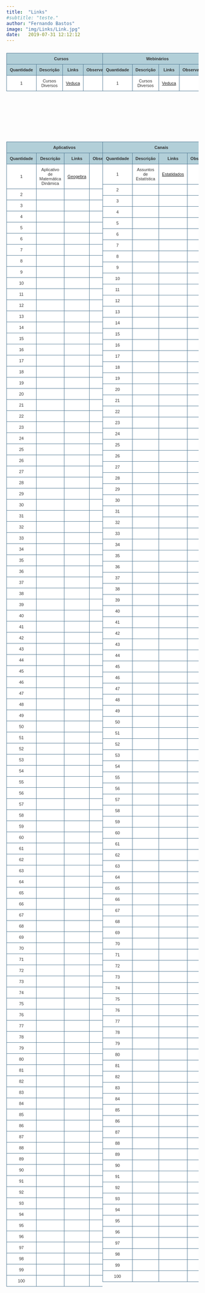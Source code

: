 ```yaml
---
title:  "Links"
#subtitle: "teste."
author: "Fernando Bastos"
image: "img/Links/Link.jpg"
date:   2019-07-31 12:12:12
---
```



<style type="text/css">																									
table.table-style-two {																									
font-family: verdana, arial, sans-serif;																									
font-size: 11px;																									
color: #333333;																									
border-width: 1px;																									
border-color: #3A3A3A;																									
border-collapse: collapse;																									
}																									
table.table-style-two th {																									
border-width: 1px;																									
padding: 8px;																									
border-style: solid;																									
border-color: #517994;																									
background-color: #B2CFD8;																									
}																									
																									
table.table-style-two tr:hover td {																									
background-color: #DFEBF1;																									
}																									
																									
table.table-style-two td {																									
border-width: 1px;																									
padding: 8px;																									
border-style: solid;																									
border-color: #517994;																									
background-color: #ffffff;																									
}

.floatLeft { width: 50%; float: left; }
.floatRight {width: 50%; float: right; }
.container { overflow: hidden; }
</style>
<!--Tabelas de Cursos e Webinarios-->
<div class="container">
<div class="floatLeft">
<!-- Table goes in the document BODY -->
<!-- Tabela 1 (Cursos) -->
<!--Substituir A partir daqui-->
<table class="table-style-two">																									
<thead>																									
<tr>	<th colspan="4">	<center>	Cursos	</center>	</th>	</tr>																			
<tr>	<th>	<center>	Quantidade	</center>	</th>	<th>	<center>	Descrição	</center>	</th>	<th>	<center>		Links				</center>	</th>	<th>	<center>	Observações	</center>	</th>	</tr>
</thead>																									
<tbody>																									
<tr>	<td>	<center>	1	</center>	</th>	<td>	<center>	Cursos Diversos	</center>	</th>	<td>	<center>	<a href="	http://veduca.org/	" target="_blank">	Veduca	</a>	</center>	</th>	<td>	<center>		</center>	</th>	</tr>
</tbody>																									
</table>
<!--Substituir ate a linha anterior-->
</div>

<div class="floatRight">
<tr><!-- Table goes in the document BODY -->																									<!-- Tabela 2 (Webinários) -->
<!--Substituir A partir daqui-->
<table class="table-style-two">																									
<thead>																									
<tr>	<th colspan="4">	<center>	Webinários	</center>	</th>	</tr>																			
<tr>	<th>	<center>	Quantidade	</center>	</th>	<th>	<center>	Descrição	</center>	</th>	<th>	<center>		Links				</center>	</th>	<th>	<center>	Observações	</center>	</th>	</tr>
</thead>																									
<tbody>																									
<tr>	<td>	<center>	1	</center>	</th>	<td>	<center>	Cursos Diversos	</center>	</th>	<td>	<center>	<a href="	http://veduca.org/	" target="_blank">	Veduca	</a>	</center>	</th>	<td>	<center>		</center>	</th>	</tr>
</tbody>																									
</table>
<!--Substituir ate a linha anterior-->
</div>
</div>																																																								
																				
																		


<br></br>

<br></br>








<!--Tabelas de Aplicativos e Canais-->
<div class="container">
<div class="floatLeft">
<!-- Table goes in the document BODY -->
<!-- Tabela 1 (Aplicativos) -->
<!--Substituir A partir daqui-->
<table class="table-style-two">																									
<thead>																									
<tr>	<th colspan="4">	<center>	Aplicativos	</center>	</th>	</tr>																			
<tr>	<th>	<center>	Quantidade	</center>	</th>	<th>	<center>	Descrição	</center>	</th>	<th>	<center>		Links				</center>	</th>	<th>	<center>	Observações	</center>	</th>	</tr>
</thead>																									
<tbody>																									
<tr>	<td>	<center>	1	</center>	</th>	<td>	<center>	Aplicativo de Matemática Dinâmica	</center>	</th>	<td>	<center>	<a href="	https://www.geogebra.org/?lang=pt	" target="_blank">	Geogebra	</a>	</center>	</th>	<td>	<center>		</center>	</th>	</tr>
<tr>	<td>	<center>	2	</center>	</th>	<td>	<center>		</center>	</th>	<td>	<center>	<a href="		" target="_blank">		</a>	</center>	</th>	<td>	<center>		</center>	</th>	</tr>
<tr>	<td>	<center>	3	</center>	</th>	<td>	<center>		</center>	</th>	<td>	<center>	<a href="		" target="_blank">		</a>	</center>	</th>	<td>	<center>		</center>	</th>	</tr>
<tr>	<td>	<center>	4	</center>	</th>	<td>	<center>		</center>	</th>	<td>	<center>	<a href="		" target="_blank">		</a>	</center>	</th>	<td>	<center>		</center>	</th>	</tr>
<tr>	<td>	<center>	5	</center>	</th>	<td>	<center>		</center>	</th>	<td>	<center>	<a href="		" target="_blank">		</a>	</center>	</th>	<td>	<center>		</center>	</th>	</tr>
<tr>	<td>	<center>	6	</center>	</th>	<td>	<center>		</center>	</th>	<td>	<center>	<a href="		" target="_blank">		</a>	</center>	</th>	<td>	<center>		</center>	</th>	</tr>
<tr>	<td>	<center>	7	</center>	</th>	<td>	<center>		</center>	</th>	<td>	<center>	<a href="		" target="_blank">		</a>	</center>	</th>	<td>	<center>		</center>	</th>	</tr>
<tr>	<td>	<center>	8	</center>	</th>	<td>	<center>		</center>	</th>	<td>	<center>	<a href="		" target="_blank">		</a>	</center>	</th>	<td>	<center>		</center>	</th>	</tr>
<tr>	<td>	<center>	9	</center>	</th>	<td>	<center>		</center>	</th>	<td>	<center>	<a href="		" target="_blank">		</a>	</center>	</th>	<td>	<center>		</center>	</th>	</tr>
<tr>	<td>	<center>	10	</center>	</th>	<td>	<center>		</center>	</th>	<td>	<center>	<a href="		" target="_blank">		</a>	</center>	</th>	<td>	<center>		</center>	</th>	</tr>
<tr>	<td>	<center>	11	</center>	</th>	<td>	<center>		</center>	</th>	<td>	<center>	<a href="		" target="_blank">		</a>	</center>	</th>	<td>	<center>		</center>	</th>	</tr>
<tr>	<td>	<center>	12	</center>	</th>	<td>	<center>		</center>	</th>	<td>	<center>	<a href="		" target="_blank">		</a>	</center>	</th>	<td>	<center>		</center>	</th>	</tr>
<tr>	<td>	<center>	13	</center>	</th>	<td>	<center>		</center>	</th>	<td>	<center>	<a href="		" target="_blank">		</a>	</center>	</th>	<td>	<center>		</center>	</th>	</tr>
<tr>	<td>	<center>	14	</center>	</th>	<td>	<center>		</center>	</th>	<td>	<center>	<a href="		" target="_blank">		</a>	</center>	</th>	<td>	<center>		</center>	</th>	</tr>
<tr>	<td>	<center>	15	</center>	</th>	<td>	<center>		</center>	</th>	<td>	<center>	<a href="		" target="_blank">		</a>	</center>	</th>	<td>	<center>		</center>	</th>	</tr>
<tr>	<td>	<center>	16	</center>	</th>	<td>	<center>		</center>	</th>	<td>	<center>	<a href="		" target="_blank">		</a>	</center>	</th>	<td>	<center>		</center>	</th>	</tr>
<tr>	<td>	<center>	17	</center>	</th>	<td>	<center>		</center>	</th>	<td>	<center>	<a href="		" target="_blank">		</a>	</center>	</th>	<td>	<center>		</center>	</th>	</tr>
<tr>	<td>	<center>	18	</center>	</th>	<td>	<center>		</center>	</th>	<td>	<center>	<a href="		" target="_blank">		</a>	</center>	</th>	<td>	<center>		</center>	</th>	</tr>
<tr>	<td>	<center>	19	</center>	</th>	<td>	<center>		</center>	</th>	<td>	<center>	<a href="		" target="_blank">		</a>	</center>	</th>	<td>	<center>		</center>	</th>	</tr>
<tr>	<td>	<center>	20	</center>	</th>	<td>	<center>		</center>	</th>	<td>	<center>	<a href="		" target="_blank">		</a>	</center>	</th>	<td>	<center>		</center>	</th>	</tr>
<tr>	<td>	<center>	21	</center>	</th>	<td>	<center>		</center>	</th>	<td>	<center>	<a href="		" target="_blank">		</a>	</center>	</th>	<td>	<center>		</center>	</th>	</tr>
<tr>	<td>	<center>	22	</center>	</th>	<td>	<center>		</center>	</th>	<td>	<center>	<a href="		" target="_blank">		</a>	</center>	</th>	<td>	<center>		</center>	</th>	</tr>
<tr>	<td>	<center>	23	</center>	</th>	<td>	<center>		</center>	</th>	<td>	<center>	<a href="		" target="_blank">		</a>	</center>	</th>	<td>	<center>		</center>	</th>	</tr>
<tr>	<td>	<center>	24	</center>	</th>	<td>	<center>		</center>	</th>	<td>	<center>	<a href="		" target="_blank">		</a>	</center>	</th>	<td>	<center>		</center>	</th>	</tr>
<tr>	<td>	<center>	25	</center>	</th>	<td>	<center>		</center>	</th>	<td>	<center>	<a href="		" target="_blank">		</a>	</center>	</th>	<td>	<center>		</center>	</th>	</tr>
<tr>	<td>	<center>	26	</center>	</th>	<td>	<center>		</center>	</th>	<td>	<center>	<a href="		" target="_blank">		</a>	</center>	</th>	<td>	<center>		</center>	</th>	</tr>
<tr>	<td>	<center>	27	</center>	</th>	<td>	<center>		</center>	</th>	<td>	<center>	<a href="		" target="_blank">		</a>	</center>	</th>	<td>	<center>		</center>	</th>	</tr>
<tr>	<td>	<center>	28	</center>	</th>	<td>	<center>		</center>	</th>	<td>	<center>	<a href="		" target="_blank">		</a>	</center>	</th>	<td>	<center>		</center>	</th>	</tr>
<tr>	<td>	<center>	29	</center>	</th>	<td>	<center>		</center>	</th>	<td>	<center>	<a href="		" target="_blank">		</a>	</center>	</th>	<td>	<center>		</center>	</th>	</tr>
<tr>	<td>	<center>	30	</center>	</th>	<td>	<center>		</center>	</th>	<td>	<center>	<a href="		" target="_blank">		</a>	</center>	</th>	<td>	<center>		</center>	</th>	</tr>
<tr>	<td>	<center>	31	</center>	</th>	<td>	<center>		</center>	</th>	<td>	<center>	<a href="		" target="_blank">		</a>	</center>	</th>	<td>	<center>		</center>	</th>	</tr>
<tr>	<td>	<center>	32	</center>	</th>	<td>	<center>		</center>	</th>	<td>	<center>	<a href="		" target="_blank">		</a>	</center>	</th>	<td>	<center>		</center>	</th>	</tr>
<tr>	<td>	<center>	33	</center>	</th>	<td>	<center>		</center>	</th>	<td>	<center>	<a href="		" target="_blank">		</a>	</center>	</th>	<td>	<center>		</center>	</th>	</tr>
<tr>	<td>	<center>	34	</center>	</th>	<td>	<center>		</center>	</th>	<td>	<center>	<a href="		" target="_blank">		</a>	</center>	</th>	<td>	<center>		</center>	</th>	</tr>
<tr>	<td>	<center>	35	</center>	</th>	<td>	<center>		</center>	</th>	<td>	<center>	<a href="		" target="_blank">		</a>	</center>	</th>	<td>	<center>		</center>	</th>	</tr>
<tr>	<td>	<center>	36	</center>	</th>	<td>	<center>		</center>	</th>	<td>	<center>	<a href="		" target="_blank">		</a>	</center>	</th>	<td>	<center>		</center>	</th>	</tr>
<tr>	<td>	<center>	37	</center>	</th>	<td>	<center>		</center>	</th>	<td>	<center>	<a href="		" target="_blank">		</a>	</center>	</th>	<td>	<center>		</center>	</th>	</tr>
<tr>	<td>	<center>	38	</center>	</th>	<td>	<center>		</center>	</th>	<td>	<center>	<a href="		" target="_blank">		</a>	</center>	</th>	<td>	<center>		</center>	</th>	</tr>
<tr>	<td>	<center>	39	</center>	</th>	<td>	<center>		</center>	</th>	<td>	<center>	<a href="		" target="_blank">		</a>	</center>	</th>	<td>	<center>		</center>	</th>	</tr>
<tr>	<td>	<center>	40	</center>	</th>	<td>	<center>		</center>	</th>	<td>	<center>	<a href="		" target="_blank">		</a>	</center>	</th>	<td>	<center>		</center>	</th>	</tr>
<tr>	<td>	<center>	41	</center>	</th>	<td>	<center>		</center>	</th>	<td>	<center>	<a href="		" target="_blank">		</a>	</center>	</th>	<td>	<center>		</center>	</th>	</tr>
<tr>	<td>	<center>	42	</center>	</th>	<td>	<center>		</center>	</th>	<td>	<center>	<a href="		" target="_blank">		</a>	</center>	</th>	<td>	<center>		</center>	</th>	</tr>
<tr>	<td>	<center>	43	</center>	</th>	<td>	<center>		</center>	</th>	<td>	<center>	<a href="		" target="_blank">		</a>	</center>	</th>	<td>	<center>		</center>	</th>	</tr>
<tr>	<td>	<center>	44	</center>	</th>	<td>	<center>		</center>	</th>	<td>	<center>	<a href="		" target="_blank">		</a>	</center>	</th>	<td>	<center>		</center>	</th>	</tr>
<tr>	<td>	<center>	45	</center>	</th>	<td>	<center>		</center>	</th>	<td>	<center>	<a href="		" target="_blank">		</a>	</center>	</th>	<td>	<center>		</center>	</th>	</tr>
<tr>	<td>	<center>	46	</center>	</th>	<td>	<center>		</center>	</th>	<td>	<center>	<a href="		" target="_blank">		</a>	</center>	</th>	<td>	<center>		</center>	</th>	</tr>
<tr>	<td>	<center>	47	</center>	</th>	<td>	<center>		</center>	</th>	<td>	<center>	<a href="		" target="_blank">		</a>	</center>	</th>	<td>	<center>		</center>	</th>	</tr>
<tr>	<td>	<center>	48	</center>	</th>	<td>	<center>		</center>	</th>	<td>	<center>	<a href="		" target="_blank">		</a>	</center>	</th>	<td>	<center>		</center>	</th>	</tr>
<tr>	<td>	<center>	49	</center>	</th>	<td>	<center>		</center>	</th>	<td>	<center>	<a href="		" target="_blank">		</a>	</center>	</th>	<td>	<center>		</center>	</th>	</tr>
<tr>	<td>	<center>	50	</center>	</th>	<td>	<center>		</center>	</th>	<td>	<center>	<a href="		" target="_blank">		</a>	</center>	</th>	<td>	<center>		</center>	</th>	</tr>
<tr>	<td>	<center>	51	</center>	</th>	<td>	<center>		</center>	</th>	<td>	<center>	<a href="		" target="_blank">		</a>	</center>	</th>	<td>	<center>		</center>	</th>	</tr>
<tr>	<td>	<center>	52	</center>	</th>	<td>	<center>		</center>	</th>	<td>	<center>	<a href="		" target="_blank">		</a>	</center>	</th>	<td>	<center>		</center>	</th>	</tr>
<tr>	<td>	<center>	53	</center>	</th>	<td>	<center>		</center>	</th>	<td>	<center>	<a href="		" target="_blank">		</a>	</center>	</th>	<td>	<center>		</center>	</th>	</tr>
<tr>	<td>	<center>	54	</center>	</th>	<td>	<center>		</center>	</th>	<td>	<center>	<a href="		" target="_blank">		</a>	</center>	</th>	<td>	<center>		</center>	</th>	</tr>
<tr>	<td>	<center>	55	</center>	</th>	<td>	<center>		</center>	</th>	<td>	<center>	<a href="		" target="_blank">		</a>	</center>	</th>	<td>	<center>		</center>	</th>	</tr>
<tr>	<td>	<center>	56	</center>	</th>	<td>	<center>		</center>	</th>	<td>	<center>	<a href="		" target="_blank">		</a>	</center>	</th>	<td>	<center>		</center>	</th>	</tr>
<tr>	<td>	<center>	57	</center>	</th>	<td>	<center>		</center>	</th>	<td>	<center>	<a href="		" target="_blank">		</a>	</center>	</th>	<td>	<center>		</center>	</th>	</tr>
<tr>	<td>	<center>	58	</center>	</th>	<td>	<center>		</center>	</th>	<td>	<center>	<a href="		" target="_blank">		</a>	</center>	</th>	<td>	<center>		</center>	</th>	</tr>
<tr>	<td>	<center>	59	</center>	</th>	<td>	<center>		</center>	</th>	<td>	<center>	<a href="		" target="_blank">		</a>	</center>	</th>	<td>	<center>		</center>	</th>	</tr>
<tr>	<td>	<center>	60	</center>	</th>	<td>	<center>		</center>	</th>	<td>	<center>	<a href="		" target="_blank">		</a>	</center>	</th>	<td>	<center>		</center>	</th>	</tr>
<tr>	<td>	<center>	61	</center>	</th>	<td>	<center>		</center>	</th>	<td>	<center>	<a href="		" target="_blank">		</a>	</center>	</th>	<td>	<center>		</center>	</th>	</tr>
<tr>	<td>	<center>	62	</center>	</th>	<td>	<center>		</center>	</th>	<td>	<center>	<a href="		" target="_blank">		</a>	</center>	</th>	<td>	<center>		</center>	</th>	</tr>
<tr>	<td>	<center>	63	</center>	</th>	<td>	<center>		</center>	</th>	<td>	<center>	<a href="		" target="_blank">		</a>	</center>	</th>	<td>	<center>		</center>	</th>	</tr>
<tr>	<td>	<center>	64	</center>	</th>	<td>	<center>		</center>	</th>	<td>	<center>	<a href="		" target="_blank">		</a>	</center>	</th>	<td>	<center>		</center>	</th>	</tr>
<tr>	<td>	<center>	65	</center>	</th>	<td>	<center>		</center>	</th>	<td>	<center>	<a href="		" target="_blank">		</a>	</center>	</th>	<td>	<center>		</center>	</th>	</tr>
<tr>	<td>	<center>	66	</center>	</th>	<td>	<center>		</center>	</th>	<td>	<center>	<a href="		" target="_blank">		</a>	</center>	</th>	<td>	<center>		</center>	</th>	</tr>
<tr>	<td>	<center>	67	</center>	</th>	<td>	<center>		</center>	</th>	<td>	<center>	<a href="		" target="_blank">		</a>	</center>	</th>	<td>	<center>		</center>	</th>	</tr>
<tr>	<td>	<center>	68	</center>	</th>	<td>	<center>		</center>	</th>	<td>	<center>	<a href="		" target="_blank">		</a>	</center>	</th>	<td>	<center>		</center>	</th>	</tr>
<tr>	<td>	<center>	69	</center>	</th>	<td>	<center>		</center>	</th>	<td>	<center>	<a href="		" target="_blank">		</a>	</center>	</th>	<td>	<center>		</center>	</th>	</tr>
<tr>	<td>	<center>	70	</center>	</th>	<td>	<center>		</center>	</th>	<td>	<center>	<a href="		" target="_blank">		</a>	</center>	</th>	<td>	<center>		</center>	</th>	</tr>
<tr>	<td>	<center>	71	</center>	</th>	<td>	<center>		</center>	</th>	<td>	<center>	<a href="		" target="_blank">		</a>	</center>	</th>	<td>	<center>		</center>	</th>	</tr>
<tr>	<td>	<center>	72	</center>	</th>	<td>	<center>		</center>	</th>	<td>	<center>	<a href="		" target="_blank">		</a>	</center>	</th>	<td>	<center>		</center>	</th>	</tr>
<tr>	<td>	<center>	73	</center>	</th>	<td>	<center>		</center>	</th>	<td>	<center>	<a href="		" target="_blank">		</a>	</center>	</th>	<td>	<center>		</center>	</th>	</tr>
<tr>	<td>	<center>	74	</center>	</th>	<td>	<center>		</center>	</th>	<td>	<center>	<a href="		" target="_blank">		</a>	</center>	</th>	<td>	<center>		</center>	</th>	</tr>
<tr>	<td>	<center>	75	</center>	</th>	<td>	<center>		</center>	</th>	<td>	<center>	<a href="		" target="_blank">		</a>	</center>	</th>	<td>	<center>		</center>	</th>	</tr>
<tr>	<td>	<center>	76	</center>	</th>	<td>	<center>		</center>	</th>	<td>	<center>	<a href="		" target="_blank">		</a>	</center>	</th>	<td>	<center>		</center>	</th>	</tr>
<tr>	<td>	<center>	77	</center>	</th>	<td>	<center>		</center>	</th>	<td>	<center>	<a href="		" target="_blank">		</a>	</center>	</th>	<td>	<center>		</center>	</th>	</tr>
<tr>	<td>	<center>	78	</center>	</th>	<td>	<center>		</center>	</th>	<td>	<center>	<a href="		" target="_blank">		</a>	</center>	</th>	<td>	<center>		</center>	</th>	</tr>
<tr>	<td>	<center>	79	</center>	</th>	<td>	<center>		</center>	</th>	<td>	<center>	<a href="		" target="_blank">		</a>	</center>	</th>	<td>	<center>		</center>	</th>	</tr>
<tr>	<td>	<center>	80	</center>	</th>	<td>	<center>		</center>	</th>	<td>	<center>	<a href="		" target="_blank">		</a>	</center>	</th>	<td>	<center>		</center>	</th>	</tr>
<tr>	<td>	<center>	81	</center>	</th>	<td>	<center>		</center>	</th>	<td>	<center>	<a href="		" target="_blank">		</a>	</center>	</th>	<td>	<center>		</center>	</th>	</tr>
<tr>	<td>	<center>	82	</center>	</th>	<td>	<center>		</center>	</th>	<td>	<center>	<a href="		" target="_blank">		</a>	</center>	</th>	<td>	<center>		</center>	</th>	</tr>
<tr>	<td>	<center>	83	</center>	</th>	<td>	<center>		</center>	</th>	<td>	<center>	<a href="		" target="_blank">		</a>	</center>	</th>	<td>	<center>		</center>	</th>	</tr>
<tr>	<td>	<center>	84	</center>	</th>	<td>	<center>		</center>	</th>	<td>	<center>	<a href="		" target="_blank">		</a>	</center>	</th>	<td>	<center>		</center>	</th>	</tr>
<tr>	<td>	<center>	85	</center>	</th>	<td>	<center>		</center>	</th>	<td>	<center>	<a href="		" target="_blank">		</a>	</center>	</th>	<td>	<center>		</center>	</th>	</tr>
<tr>	<td>	<center>	86	</center>	</th>	<td>	<center>		</center>	</th>	<td>	<center>	<a href="		" target="_blank">		</a>	</center>	</th>	<td>	<center>		</center>	</th>	</tr>
<tr>	<td>	<center>	87	</center>	</th>	<td>	<center>		</center>	</th>	<td>	<center>	<a href="		" target="_blank">		</a>	</center>	</th>	<td>	<center>		</center>	</th>	</tr>
<tr>	<td>	<center>	88	</center>	</th>	<td>	<center>		</center>	</th>	<td>	<center>	<a href="		" target="_blank">		</a>	</center>	</th>	<td>	<center>		</center>	</th>	</tr>
<tr>	<td>	<center>	89	</center>	</th>	<td>	<center>		</center>	</th>	<td>	<center>	<a href="		" target="_blank">		</a>	</center>	</th>	<td>	<center>		</center>	</th>	</tr>
<tr>	<td>	<center>	90	</center>	</th>	<td>	<center>		</center>	</th>	<td>	<center>	<a href="		" target="_blank">		</a>	</center>	</th>	<td>	<center>		</center>	</th>	</tr>
<tr>	<td>	<center>	91	</center>	</th>	<td>	<center>		</center>	</th>	<td>	<center>	<a href="		" target="_blank">		</a>	</center>	</th>	<td>	<center>		</center>	</th>	</tr>
<tr>	<td>	<center>	92	</center>	</th>	<td>	<center>		</center>	</th>	<td>	<center>	<a href="		" target="_blank">		</a>	</center>	</th>	<td>	<center>		</center>	</th>	</tr>
<tr>	<td>	<center>	93	</center>	</th>	<td>	<center>		</center>	</th>	<td>	<center>	<a href="		" target="_blank">		</a>	</center>	</th>	<td>	<center>		</center>	</th>	</tr>
<tr>	<td>	<center>	94	</center>	</th>	<td>	<center>		</center>	</th>	<td>	<center>	<a href="		" target="_blank">		</a>	</center>	</th>	<td>	<center>		</center>	</th>	</tr>
<tr>	<td>	<center>	95	</center>	</th>	<td>	<center>		</center>	</th>	<td>	<center>	<a href="		" target="_blank">		</a>	</center>	</th>	<td>	<center>		</center>	</th>	</tr>
<tr>	<td>	<center>	96	</center>	</th>	<td>	<center>		</center>	</th>	<td>	<center>	<a href="		" target="_blank">		</a>	</center>	</th>	<td>	<center>		</center>	</th>	</tr>
<tr>	<td>	<center>	97	</center>	</th>	<td>	<center>		</center>	</th>	<td>	<center>	<a href="		" target="_blank">		</a>	</center>	</th>	<td>	<center>		</center>	</th>	</tr>
<tr>	<td>	<center>	98	</center>	</th>	<td>	<center>		</center>	</th>	<td>	<center>	<a href="		" target="_blank">		</a>	</center>	</th>	<td>	<center>		</center>	</th>	</tr>
<tr>	<td>	<center>	99	</center>	</th>	<td>	<center>		</center>	</th>	<td>	<center>	<a href="		" target="_blank">		</a>	</center>	</th>	<td>	<center>		</center>	</th>	</tr>
<tr>	<td>	<center>	100	</center>	</th>	<td>	<center>		</center>	</th>	<td>	<center>	<a href="		" target="_blank">		</a>	</center>	</th>	<td>	<center>		</center>	</th>	</tr>
</tbody>																									
</table>																									
<!--Substituir ate a linha anterior-->
</div>

<div class="floatRight">
<tr><!-- Table goes in the document BODY -->																									<!-- Tabela 4 (Canais) -->
<!--Substituir A partir daqui-->
<table class="table-style-two">																									
<thead>																									
<tr>	<th colspan="4">	<center>	Canais	</center>	</th>	</tr>																			
<tr>	<th>	<center>	Quantidade	</center>	</th>	<th>	<center>	Descrição	</center>	</th>	<th>	<center>		Links				</center>	</th>	<th>	<center>	Observações	</center>	</th>	</tr>
</thead>																									
<tbody>																									
<tr>	<td>	<center>	1	</center>	</th>	<td>	<center>	Assuntos de Estatística	</center>	</th>	<td>	<center>	<a href="	https://www.youtube.com/channel/UC4jROkPjTvnXRkuo2GAwKXw	" target="_blank">	Estatidados	</a>	</center>	</th>	<td>	<center>		</center>	</th>	</tr>
<tr>	<td>	<center>	2	</center>	</th>	<td>	<center>		</center>	</th>	<td>	<center>	<a href="		" target="_blank">		</a>	</center>	</th>	<td>	<center>		</center>	</th>	</tr>
<tr>	<td>	<center>	3	</center>	</th>	<td>	<center>		</center>	</th>	<td>	<center>	<a href="		" target="_blank">		</a>	</center>	</th>	<td>	<center>		</center>	</th>	</tr>
<tr>	<td>	<center>	4	</center>	</th>	<td>	<center>		</center>	</th>	<td>	<center>	<a href="		" target="_blank">		</a>	</center>	</th>	<td>	<center>		</center>	</th>	</tr>
<tr>	<td>	<center>	5	</center>	</th>	<td>	<center>		</center>	</th>	<td>	<center>	<a href="		" target="_blank">		</a>	</center>	</th>	<td>	<center>		</center>	</th>	</tr>
<tr>	<td>	<center>	6	</center>	</th>	<td>	<center>		</center>	</th>	<td>	<center>	<a href="		" target="_blank">		</a>	</center>	</th>	<td>	<center>		</center>	</th>	</tr>
<tr>	<td>	<center>	7	</center>	</th>	<td>	<center>		</center>	</th>	<td>	<center>	<a href="		" target="_blank">		</a>	</center>	</th>	<td>	<center>		</center>	</th>	</tr>
<tr>	<td>	<center>	8	</center>	</th>	<td>	<center>		</center>	</th>	<td>	<center>	<a href="		" target="_blank">		</a>	</center>	</th>	<td>	<center>		</center>	</th>	</tr>
<tr>	<td>	<center>	9	</center>	</th>	<td>	<center>		</center>	</th>	<td>	<center>	<a href="		" target="_blank">		</a>	</center>	</th>	<td>	<center>		</center>	</th>	</tr>
<tr>	<td>	<center>	10	</center>	</th>	<td>	<center>		</center>	</th>	<td>	<center>	<a href="		" target="_blank">		</a>	</center>	</th>	<td>	<center>		</center>	</th>	</tr>
<tr>	<td>	<center>	11	</center>	</th>	<td>	<center>		</center>	</th>	<td>	<center>	<a href="		" target="_blank">		</a>	</center>	</th>	<td>	<center>		</center>	</th>	</tr>
<tr>	<td>	<center>	12	</center>	</th>	<td>	<center>		</center>	</th>	<td>	<center>	<a href="		" target="_blank">		</a>	</center>	</th>	<td>	<center>		</center>	</th>	</tr>
<tr>	<td>	<center>	13	</center>	</th>	<td>	<center>		</center>	</th>	<td>	<center>	<a href="		" target="_blank">		</a>	</center>	</th>	<td>	<center>		</center>	</th>	</tr>
<tr>	<td>	<center>	14	</center>	</th>	<td>	<center>		</center>	</th>	<td>	<center>	<a href="		" target="_blank">		</a>	</center>	</th>	<td>	<center>		</center>	</th>	</tr>
<tr>	<td>	<center>	15	</center>	</th>	<td>	<center>		</center>	</th>	<td>	<center>	<a href="		" target="_blank">		</a>	</center>	</th>	<td>	<center>		</center>	</th>	</tr>
<tr>	<td>	<center>	16	</center>	</th>	<td>	<center>		</center>	</th>	<td>	<center>	<a href="		" target="_blank">		</a>	</center>	</th>	<td>	<center>		</center>	</th>	</tr>
<tr>	<td>	<center>	17	</center>	</th>	<td>	<center>		</center>	</th>	<td>	<center>	<a href="		" target="_blank">		</a>	</center>	</th>	<td>	<center>		</center>	</th>	</tr>
<tr>	<td>	<center>	18	</center>	</th>	<td>	<center>		</center>	</th>	<td>	<center>	<a href="		" target="_blank">		</a>	</center>	</th>	<td>	<center>		</center>	</th>	</tr>
<tr>	<td>	<center>	19	</center>	</th>	<td>	<center>		</center>	</th>	<td>	<center>	<a href="		" target="_blank">		</a>	</center>	</th>	<td>	<center>		</center>	</th>	</tr>
<tr>	<td>	<center>	20	</center>	</th>	<td>	<center>		</center>	</th>	<td>	<center>	<a href="		" target="_blank">		</a>	</center>	</th>	<td>	<center>		</center>	</th>	</tr>
<tr>	<td>	<center>	21	</center>	</th>	<td>	<center>		</center>	</th>	<td>	<center>	<a href="		" target="_blank">		</a>	</center>	</th>	<td>	<center>		</center>	</th>	</tr>
<tr>	<td>	<center>	22	</center>	</th>	<td>	<center>		</center>	</th>	<td>	<center>	<a href="		" target="_blank">		</a>	</center>	</th>	<td>	<center>		</center>	</th>	</tr>
<tr>	<td>	<center>	23	</center>	</th>	<td>	<center>		</center>	</th>	<td>	<center>	<a href="		" target="_blank">		</a>	</center>	</th>	<td>	<center>		</center>	</th>	</tr>
<tr>	<td>	<center>	24	</center>	</th>	<td>	<center>		</center>	</th>	<td>	<center>	<a href="		" target="_blank">		</a>	</center>	</th>	<td>	<center>		</center>	</th>	</tr>
<tr>	<td>	<center>	25	</center>	</th>	<td>	<center>		</center>	</th>	<td>	<center>	<a href="		" target="_blank">		</a>	</center>	</th>	<td>	<center>		</center>	</th>	</tr>
<tr>	<td>	<center>	26	</center>	</th>	<td>	<center>		</center>	</th>	<td>	<center>	<a href="		" target="_blank">		</a>	</center>	</th>	<td>	<center>		</center>	</th>	</tr>
<tr>	<td>	<center>	27	</center>	</th>	<td>	<center>		</center>	</th>	<td>	<center>	<a href="		" target="_blank">		</a>	</center>	</th>	<td>	<center>		</center>	</th>	</tr>
<tr>	<td>	<center>	28	</center>	</th>	<td>	<center>		</center>	</th>	<td>	<center>	<a href="		" target="_blank">		</a>	</center>	</th>	<td>	<center>		</center>	</th>	</tr>
<tr>	<td>	<center>	29	</center>	</th>	<td>	<center>		</center>	</th>	<td>	<center>	<a href="		" target="_blank">		</a>	</center>	</th>	<td>	<center>		</center>	</th>	</tr>
<tr>	<td>	<center>	30	</center>	</th>	<td>	<center>		</center>	</th>	<td>	<center>	<a href="		" target="_blank">		</a>	</center>	</th>	<td>	<center>		</center>	</th>	</tr>
<tr>	<td>	<center>	31	</center>	</th>	<td>	<center>		</center>	</th>	<td>	<center>	<a href="		" target="_blank">		</a>	</center>	</th>	<td>	<center>		</center>	</th>	</tr>
<tr>	<td>	<center>	32	</center>	</th>	<td>	<center>		</center>	</th>	<td>	<center>	<a href="		" target="_blank">		</a>	</center>	</th>	<td>	<center>		</center>	</th>	</tr>
<tr>	<td>	<center>	33	</center>	</th>	<td>	<center>		</center>	</th>	<td>	<center>	<a href="		" target="_blank">		</a>	</center>	</th>	<td>	<center>		</center>	</th>	</tr>
<tr>	<td>	<center>	34	</center>	</th>	<td>	<center>		</center>	</th>	<td>	<center>	<a href="		" target="_blank">		</a>	</center>	</th>	<td>	<center>		</center>	</th>	</tr>
<tr>	<td>	<center>	35	</center>	</th>	<td>	<center>		</center>	</th>	<td>	<center>	<a href="		" target="_blank">		</a>	</center>	</th>	<td>	<center>		</center>	</th>	</tr>
<tr>	<td>	<center>	36	</center>	</th>	<td>	<center>		</center>	</th>	<td>	<center>	<a href="		" target="_blank">		</a>	</center>	</th>	<td>	<center>		</center>	</th>	</tr>
<tr>	<td>	<center>	37	</center>	</th>	<td>	<center>		</center>	</th>	<td>	<center>	<a href="		" target="_blank">		</a>	</center>	</th>	<td>	<center>		</center>	</th>	</tr>
<tr>	<td>	<center>	38	</center>	</th>	<td>	<center>		</center>	</th>	<td>	<center>	<a href="		" target="_blank">		</a>	</center>	</th>	<td>	<center>		</center>	</th>	</tr>
<tr>	<td>	<center>	39	</center>	</th>	<td>	<center>		</center>	</th>	<td>	<center>	<a href="		" target="_blank">		</a>	</center>	</th>	<td>	<center>		</center>	</th>	</tr>
<tr>	<td>	<center>	40	</center>	</th>	<td>	<center>		</center>	</th>	<td>	<center>	<a href="		" target="_blank">		</a>	</center>	</th>	<td>	<center>		</center>	</th>	</tr>
<tr>	<td>	<center>	41	</center>	</th>	<td>	<center>		</center>	</th>	<td>	<center>	<a href="		" target="_blank">		</a>	</center>	</th>	<td>	<center>		</center>	</th>	</tr>
<tr>	<td>	<center>	42	</center>	</th>	<td>	<center>		</center>	</th>	<td>	<center>	<a href="		" target="_blank">		</a>	</center>	</th>	<td>	<center>		</center>	</th>	</tr>
<tr>	<td>	<center>	43	</center>	</th>	<td>	<center>		</center>	</th>	<td>	<center>	<a href="		" target="_blank">		</a>	</center>	</th>	<td>	<center>		</center>	</th>	</tr>
<tr>	<td>	<center>	44	</center>	</th>	<td>	<center>		</center>	</th>	<td>	<center>	<a href="		" target="_blank">		</a>	</center>	</th>	<td>	<center>		</center>	</th>	</tr>
<tr>	<td>	<center>	45	</center>	</th>	<td>	<center>		</center>	</th>	<td>	<center>	<a href="		" target="_blank">		</a>	</center>	</th>	<td>	<center>		</center>	</th>	</tr>
<tr>	<td>	<center>	46	</center>	</th>	<td>	<center>		</center>	</th>	<td>	<center>	<a href="		" target="_blank">		</a>	</center>	</th>	<td>	<center>		</center>	</th>	</tr>
<tr>	<td>	<center>	47	</center>	</th>	<td>	<center>		</center>	</th>	<td>	<center>	<a href="		" target="_blank">		</a>	</center>	</th>	<td>	<center>		</center>	</th>	</tr>
<tr>	<td>	<center>	48	</center>	</th>	<td>	<center>		</center>	</th>	<td>	<center>	<a href="		" target="_blank">		</a>	</center>	</th>	<td>	<center>		</center>	</th>	</tr>
<tr>	<td>	<center>	49	</center>	</th>	<td>	<center>		</center>	</th>	<td>	<center>	<a href="		" target="_blank">		</a>	</center>	</th>	<td>	<center>		</center>	</th>	</tr>
<tr>	<td>	<center>	50	</center>	</th>	<td>	<center>		</center>	</th>	<td>	<center>	<a href="		" target="_blank">		</a>	</center>	</th>	<td>	<center>		</center>	</th>	</tr>
<tr>	<td>	<center>	51	</center>	</th>	<td>	<center>		</center>	</th>	<td>	<center>	<a href="		" target="_blank">		</a>	</center>	</th>	<td>	<center>		</center>	</th>	</tr>
<tr>	<td>	<center>	52	</center>	</th>	<td>	<center>		</center>	</th>	<td>	<center>	<a href="		" target="_blank">		</a>	</center>	</th>	<td>	<center>		</center>	</th>	</tr>
<tr>	<td>	<center>	53	</center>	</th>	<td>	<center>		</center>	</th>	<td>	<center>	<a href="		" target="_blank">		</a>	</center>	</th>	<td>	<center>		</center>	</th>	</tr>
<tr>	<td>	<center>	54	</center>	</th>	<td>	<center>		</center>	</th>	<td>	<center>	<a href="		" target="_blank">		</a>	</center>	</th>	<td>	<center>		</center>	</th>	</tr>
<tr>	<td>	<center>	55	</center>	</th>	<td>	<center>		</center>	</th>	<td>	<center>	<a href="		" target="_blank">		</a>	</center>	</th>	<td>	<center>		</center>	</th>	</tr>
<tr>	<td>	<center>	56	</center>	</th>	<td>	<center>		</center>	</th>	<td>	<center>	<a href="		" target="_blank">		</a>	</center>	</th>	<td>	<center>		</center>	</th>	</tr>
<tr>	<td>	<center>	57	</center>	</th>	<td>	<center>		</center>	</th>	<td>	<center>	<a href="		" target="_blank">		</a>	</center>	</th>	<td>	<center>		</center>	</th>	</tr>
<tr>	<td>	<center>	58	</center>	</th>	<td>	<center>		</center>	</th>	<td>	<center>	<a href="		" target="_blank">		</a>	</center>	</th>	<td>	<center>		</center>	</th>	</tr>
<tr>	<td>	<center>	59	</center>	</th>	<td>	<center>		</center>	</th>	<td>	<center>	<a href="		" target="_blank">		</a>	</center>	</th>	<td>	<center>		</center>	</th>	</tr>
<tr>	<td>	<center>	60	</center>	</th>	<td>	<center>		</center>	</th>	<td>	<center>	<a href="		" target="_blank">		</a>	</center>	</th>	<td>	<center>		</center>	</th>	</tr>
<tr>	<td>	<center>	61	</center>	</th>	<td>	<center>		</center>	</th>	<td>	<center>	<a href="		" target="_blank">		</a>	</center>	</th>	<td>	<center>		</center>	</th>	</tr>
<tr>	<td>	<center>	62	</center>	</th>	<td>	<center>		</center>	</th>	<td>	<center>	<a href="		" target="_blank">		</a>	</center>	</th>	<td>	<center>		</center>	</th>	</tr>
<tr>	<td>	<center>	63	</center>	</th>	<td>	<center>		</center>	</th>	<td>	<center>	<a href="		" target="_blank">		</a>	</center>	</th>	<td>	<center>		</center>	</th>	</tr>
<tr>	<td>	<center>	64	</center>	</th>	<td>	<center>		</center>	</th>	<td>	<center>	<a href="		" target="_blank">		</a>	</center>	</th>	<td>	<center>		</center>	</th>	</tr>
<tr>	<td>	<center>	65	</center>	</th>	<td>	<center>		</center>	</th>	<td>	<center>	<a href="		" target="_blank">		</a>	</center>	</th>	<td>	<center>		</center>	</th>	</tr>
<tr>	<td>	<center>	66	</center>	</th>	<td>	<center>		</center>	</th>	<td>	<center>	<a href="		" target="_blank">		</a>	</center>	</th>	<td>	<center>		</center>	</th>	</tr>
<tr>	<td>	<center>	67	</center>	</th>	<td>	<center>		</center>	</th>	<td>	<center>	<a href="		" target="_blank">		</a>	</center>	</th>	<td>	<center>		</center>	</th>	</tr>
<tr>	<td>	<center>	68	</center>	</th>	<td>	<center>		</center>	</th>	<td>	<center>	<a href="		" target="_blank">		</a>	</center>	</th>	<td>	<center>		</center>	</th>	</tr>
<tr>	<td>	<center>	69	</center>	</th>	<td>	<center>		</center>	</th>	<td>	<center>	<a href="		" target="_blank">		</a>	</center>	</th>	<td>	<center>		</center>	</th>	</tr>
<tr>	<td>	<center>	70	</center>	</th>	<td>	<center>		</center>	</th>	<td>	<center>	<a href="		" target="_blank">		</a>	</center>	</th>	<td>	<center>		</center>	</th>	</tr>
<tr>	<td>	<center>	71	</center>	</th>	<td>	<center>		</center>	</th>	<td>	<center>	<a href="		" target="_blank">		</a>	</center>	</th>	<td>	<center>		</center>	</th>	</tr>
<tr>	<td>	<center>	72	</center>	</th>	<td>	<center>		</center>	</th>	<td>	<center>	<a href="		" target="_blank">		</a>	</center>	</th>	<td>	<center>		</center>	</th>	</tr>
<tr>	<td>	<center>	73	</center>	</th>	<td>	<center>		</center>	</th>	<td>	<center>	<a href="		" target="_blank">		</a>	</center>	</th>	<td>	<center>		</center>	</th>	</tr>
<tr>	<td>	<center>	74	</center>	</th>	<td>	<center>		</center>	</th>	<td>	<center>	<a href="		" target="_blank">		</a>	</center>	</th>	<td>	<center>		</center>	</th>	</tr>
<tr>	<td>	<center>	75	</center>	</th>	<td>	<center>		</center>	</th>	<td>	<center>	<a href="		" target="_blank">		</a>	</center>	</th>	<td>	<center>		</center>	</th>	</tr>
<tr>	<td>	<center>	76	</center>	</th>	<td>	<center>		</center>	</th>	<td>	<center>	<a href="		" target="_blank">		</a>	</center>	</th>	<td>	<center>		</center>	</th>	</tr>
<tr>	<td>	<center>	77	</center>	</th>	<td>	<center>		</center>	</th>	<td>	<center>	<a href="		" target="_blank">		</a>	</center>	</th>	<td>	<center>		</center>	</th>	</tr>
<tr>	<td>	<center>	78	</center>	</th>	<td>	<center>		</center>	</th>	<td>	<center>	<a href="		" target="_blank">		</a>	</center>	</th>	<td>	<center>		</center>	</th>	</tr>
<tr>	<td>	<center>	79	</center>	</th>	<td>	<center>		</center>	</th>	<td>	<center>	<a href="		" target="_blank">		</a>	</center>	</th>	<td>	<center>		</center>	</th>	</tr>
<tr>	<td>	<center>	80	</center>	</th>	<td>	<center>		</center>	</th>	<td>	<center>	<a href="		" target="_blank">		</a>	</center>	</th>	<td>	<center>		</center>	</th>	</tr>
<tr>	<td>	<center>	81	</center>	</th>	<td>	<center>		</center>	</th>	<td>	<center>	<a href="		" target="_blank">		</a>	</center>	</th>	<td>	<center>		</center>	</th>	</tr>
<tr>	<td>	<center>	82	</center>	</th>	<td>	<center>		</center>	</th>	<td>	<center>	<a href="		" target="_blank">		</a>	</center>	</th>	<td>	<center>		</center>	</th>	</tr>
<tr>	<td>	<center>	83	</center>	</th>	<td>	<center>		</center>	</th>	<td>	<center>	<a href="		" target="_blank">		</a>	</center>	</th>	<td>	<center>		</center>	</th>	</tr>
<tr>	<td>	<center>	84	</center>	</th>	<td>	<center>		</center>	</th>	<td>	<center>	<a href="		" target="_blank">		</a>	</center>	</th>	<td>	<center>		</center>	</th>	</tr>
<tr>	<td>	<center>	85	</center>	</th>	<td>	<center>		</center>	</th>	<td>	<center>	<a href="		" target="_blank">		</a>	</center>	</th>	<td>	<center>		</center>	</th>	</tr>
<tr>	<td>	<center>	86	</center>	</th>	<td>	<center>		</center>	</th>	<td>	<center>	<a href="		" target="_blank">		</a>	</center>	</th>	<td>	<center>		</center>	</th>	</tr>
<tr>	<td>	<center>	87	</center>	</th>	<td>	<center>		</center>	</th>	<td>	<center>	<a href="		" target="_blank">		</a>	</center>	</th>	<td>	<center>		</center>	</th>	</tr>
<tr>	<td>	<center>	88	</center>	</th>	<td>	<center>		</center>	</th>	<td>	<center>	<a href="		" target="_blank">		</a>	</center>	</th>	<td>	<center>		</center>	</th>	</tr>
<tr>	<td>	<center>	89	</center>	</th>	<td>	<center>		</center>	</th>	<td>	<center>	<a href="		" target="_blank">		</a>	</center>	</th>	<td>	<center>		</center>	</th>	</tr>
<tr>	<td>	<center>	90	</center>	</th>	<td>	<center>		</center>	</th>	<td>	<center>	<a href="		" target="_blank">		</a>	</center>	</th>	<td>	<center>		</center>	</th>	</tr>
<tr>	<td>	<center>	91	</center>	</th>	<td>	<center>		</center>	</th>	<td>	<center>	<a href="		" target="_blank">		</a>	</center>	</th>	<td>	<center>		</center>	</th>	</tr>
<tr>	<td>	<center>	92	</center>	</th>	<td>	<center>		</center>	</th>	<td>	<center>	<a href="		" target="_blank">		</a>	</center>	</th>	<td>	<center>		</center>	</th>	</tr>
<tr>	<td>	<center>	93	</center>	</th>	<td>	<center>		</center>	</th>	<td>	<center>	<a href="		" target="_blank">		</a>	</center>	</th>	<td>	<center>		</center>	</th>	</tr>
<tr>	<td>	<center>	94	</center>	</th>	<td>	<center>		</center>	</th>	<td>	<center>	<a href="		" target="_blank">		</a>	</center>	</th>	<td>	<center>		</center>	</th>	</tr>
<tr>	<td>	<center>	95	</center>	</th>	<td>	<center>		</center>	</th>	<td>	<center>	<a href="		" target="_blank">		</a>	</center>	</th>	<td>	<center>		</center>	</th>	</tr>
<tr>	<td>	<center>	96	</center>	</th>	<td>	<center>		</center>	</th>	<td>	<center>	<a href="		" target="_blank">		</a>	</center>	</th>	<td>	<center>		</center>	</th>	</tr>
<tr>	<td>	<center>	97	</center>	</th>	<td>	<center>		</center>	</th>	<td>	<center>	<a href="		" target="_blank">		</a>	</center>	</th>	<td>	<center>		</center>	</th>	</tr>
<tr>	<td>	<center>	98	</center>	</th>	<td>	<center>		</center>	</th>	<td>	<center>	<a href="		" target="_blank">		</a>	</center>	</th>	<td>	<center>		</center>	</th>	</tr>
<tr>	<td>	<center>	99	</center>	</th>	<td>	<center>		</center>	</th>	<td>	<center>	<a href="		" target="_blank">		</a>	</center>	</th>	<td>	<center>		</center>	</th>	</tr>
<tr>	<td>	<center>	100	</center>	</th>	<td>	<center>		</center>	</th>	<td>	<center>	<a href="		" target="_blank">		</a>	</center>	</th>	<td>	<center>		</center>	</th>	</tr>
</tbody>																									
</table>																									
<!--Substituir ate a linha anterior-->
</div>
</div>	